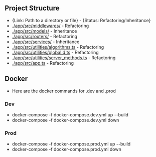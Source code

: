 ## Project Structure

- {Link: Path to a directory or file} - {Status: Refactoring/Inheritance}
- [./app/src/middlewares/](./app/src/middlewares/) - Refactoring
- [./app/src/models/](./app/src/models/) - Inheritance
- [./app/src/routers/](./app/src/routers/) - Refactoring
- [./app/src/services/](./app/src/services/) - Inheritance
- [./app/src/utilities/algorithms.ts](./app/src/utilities/algorithms.ts) - Refactoring
- [./app/src/utilities/global.d.ts](./app/src/utilities/global.d.ts) - Refactoring
- [./app/src/utilities/server_methods.ts](./app/src/utilities/server_methods.ts) - Refactoring
- [./app/src/app.ts](./app/src/app.ts) - Refactoring

## Docker

- Here are the docker commands for .dev and .prod

### Dev

- docker-compose -f docker-compose.dev.yml up --build
- docker-compose -f docker-compose.dev.yml down

### Prod

- docker-compose -f docker-compose.prod.yml up --build
- docker-compose -f docker-compose.prod.yml down